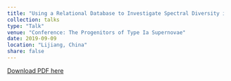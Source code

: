 ```yaml
---
title: "Using a Relational Database to Investigate Spectral Diversity in a Cosmological Sample"
collection: talks
type: "Talk"
venue: "Conference: The Progenitors of Type Ia Supernovae"
date: 2019-09-09
location: "Lijiang, China"
share: false
---
```


[Download PDF here](https://msiebert1.github.io/files/siebert_lijiang_2019.pdf)